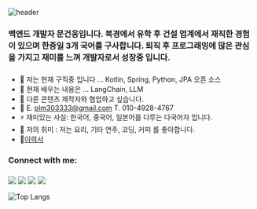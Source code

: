 ![header](https://capsule-render.vercel.app/api?type=waving&color=auto&height=200&section=header&text=Moon%20Kunwoong&fontSize=80)

### 백엔드 개발자 문건웅입니다. 북경에서 유학 후 건설 업계에서 재직한 경험이 있으며 한중일 3개 국어를 구사합니다. 퇴직 후 프로그래밍에 많은 관심을 가지고 재미를 느껴 개발자로서 성장중 입니다.
###
###

- 🔭 저는 현재 구직중 입니다 ... Kotlin, Spring, Python, JPA 오픈 소스
- 🌱 현재 배우는 내용은 ... LangChain, LLM
- 👯 다른 콘텐츠 제작자와 협업하고 싶습니다.
- 💬 E. plm303333@gmail.com  T. 010-4928-4767
- ⚡ 재미있는 사실: 한국어, 중국어, 일본어를 다루는 다국어자 입니다.
- 🎸 저의 취미 : 저는 요리, 기타 연주, 코딩, 커피 를 좋아합니다.
- 📝[이력서](#)

###
###
### Connect with me:
###
<p align="left">  
<a href="www.linkedin.com/in/moon-kunwoong-takeo" target="blank"><img src="https://img.icons8.com/color/35/000000/linkedin.png"/></a>
<a href="https://www.youtube.com/channel/UC5JOLz8OenP-eNGQ3HhUJ-A" target="blank"><img src="https://img.icons8.com/color/35/000000/youtube-play.png"/></a>
<a href="https://comwit.io/@moonkunwoong" target="blank"><img size=2 src="https://img.icons8.com/color/35/000000/blog.png"/></a>
<a href="moonkunwoong.sam@gmail.com" target="blank"><img src="https://img.icons8.com/color/35/000000/gmail.png"/></a>
</p>


![Top Langs](https://github-readme-stats.vercel.app/api/top-langs/?username=moon-kun-woong&layout=compact)
